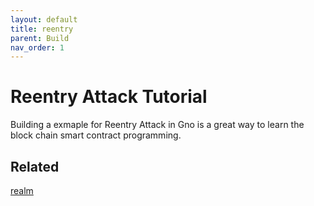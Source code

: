```yaml
---
layout: default
title: reentry
parent: Build
nav_order: 1
---
```



# Reentry Attack Tutorial 

Building a exmaple for Reentry Attack in Gno is  a great way to learn the block chain smart contract programming. 




## Related

[realm](learn/realm.html)
